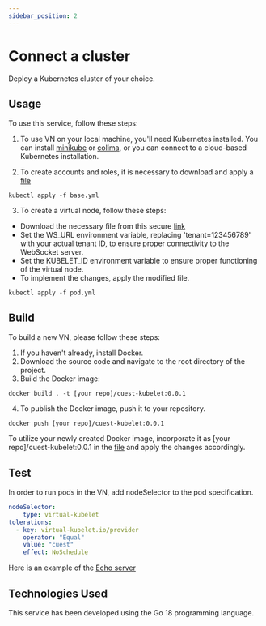 ```yaml
---
sidebar_position: 2
---
```


# Connect a cluster
Deploy a Kubernetes cluster of your choice. 

## Usage

To use this service, follow these steps:

1. To use VN on your local machine, you'll need Kubernetes installed. You can install [minikube](https://minikube.sigs.k8s.io/docs/start/) or [colima](https://github.com/abiosoft/colima#installation), or you can connect to a cloud-based Kubernetes installation.

2. To create accounts and roles, it is necessary to download and apply a [file](https://github.com/Cuest-IO/virtualkublet/blob/main/hack/skaffold/vk-cuest/base.yml) 
```shell
kubectl apply -f base.yml
```

3. To create a virtual node, follow these steps:
- Download the necessary file from this secure [link](https://github.com/Cuest-IO/virtualkublet/blob/main/hack/skaffold/vk-cuest/pod.yml)
- Set the WS_URL environment variable, replacing 'tenant=123456789' with your actual tenant ID, to ensure proper connectivity to the WebSocket server.
- Set the KUBELET_ID environment variable to ensure proper functioning of the virtual node.
- To implement the changes, apply the modified file.
```shell
kubectl apply -f pod.yml
```

## Build

To build a new VN, please follow these steps:

1. If you haven't already, install Docker.
2. Download the source code and navigate to the root directory of the project.
3. Build the Docker image:
```shell
docker build . -t [your repo]/cuest-kubelet:0.0.1
```
4. To publish the Docker image, push it to your repository.
```shell
docker push [your repo]/cuest-kubelet:0.0.1
```

To utilize your newly created Docker image, incorporate it as [your repo]/cuest-kubelet:0.0.1 in the [file](https://github.com/Cuest-IO/virtualkublet/blob/main/hack/skaffold/vk-cuest/pod.yml) and apply the changes accordingly.

## Test 

In order to run pods in the VN, add nodeSelector to the pod specification.
```yaml
nodeSelector:
    type: virtual-kubelet
tolerations:
  - key: virtual-kubelet.io/provider
    operator: "Equal"
    value: "cuest"
    effect: NoSchedule
```

Here is an example of the [Echo server](https://github.com/Cuest-IO/virtualkublet/blob/main/hack/test-deploy/dummy-payload/deployment.yaml)


## Technologies Used

This service has been developed using the Go 18 programming language.

